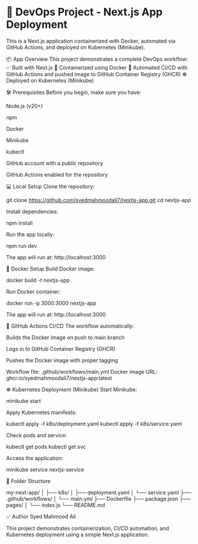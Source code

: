 # 🚀 DevOps Project - Next.js App Deployment

This is a Next.js application containerized with Docker, automated via GitHub Actions, and deployed on Kubernetes (Minikube).

📦 App Overview
This project demonstrates a complete DevOps workflow:
✅ Built with Next.js
🐳 Containerized using Docker
🤖 Automated CI/CD with GitHub Actions and pushed image to GitHub Container Registry (GHCR)
☸️ Deployed on Kubernetes (Minikube)

🛠️ Prerequisites
Before you begin, make sure you have:

Node.js (v20+)

npm

Docker

Minikube

kubectl

GitHub account with a public repository

GitHub Actions enabled for the repository

💻 Local Setup
Clone the repository:

git clone https://github.com/syedmahmoodali7/nextjs-app.git
cd nextjs-app


Install dependencies:

npm install


Run the app locally:

npm run dev


The app will run at: http://localhost:3000

🐳 Docker Setup
Build Docker image:

docker build -t nextjs-app .


Run Docker container:

docker run -p 3000:3000 nextjs-app


The app will run at: http://localhost:3000

🤖 GitHub Actions CI/CD
The workflow automatically:

Builds the Docker image on push to main branch

Logs in to GitHub Container Registry (GHCR)

Pushes the Docker image with proper tagging

Workflow file: .github/workflows/main.yml
Docker image URL: ghcr.io/syedmahmoodali7/nextjs-app:latest

☸️ Kubernetes Deployment (Minikube)
Start Minikube:

minikube start


Apply Kubernetes manifests:

kubectl apply -f k8s/deployment.yaml
kubectl apply -f k8s/service.yaml


Check pods and service:

kubectl get pods
kubectl get svc


Access the application:

minikube service nextjs-service


📝 Folder Structure

my-next-app/
│
├── k8s/
│   ├── deployment.yaml
│   └── service.yaml
├── .github/workflows/
│   └── main.yml
├── Dockerfile
├── package.json
├── pages/
│   └── index.js
└── README.md


✅ Author
Syed Mahmood Ali

This project demonstrates containerization, CI/CD automation, and Kubernetes deployment using a simple Next.js application.
